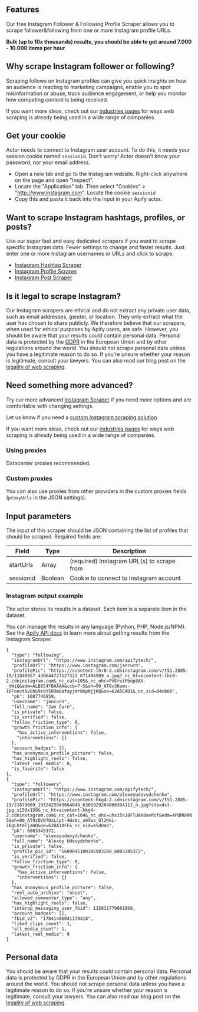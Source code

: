 ## Features
Our free Instagram Follower & Following Profile Scraper allows you to scrape follower&following from one or more Instagram profile URLs.

**Bulk (up to 10x thousands) results, you should be able to get around 7.000 - 10.000 items per hour**

## Why scrape Instagram follower or following?
Scraping follows on Instagram profiles can give you quick insights on how an audience is reacting to marketing campaigns, enable you to spot misinformation or abuse, track audience engagement, or help you monitor how competing content is being received.

If you want more ideas, check out our [industries pages](https://apify.com/industries) for ways web scraping is already being used in a wide range of companies.

## Get your cookie
Actor needs to connect to Instagram user account. To do this, it needs your session cookie named `sessionid`.
Don't worry! Actor doesn't know your password, nor your email address.

- Open a new tab and go to the Instagram website. Right-click anywhere on the page and open "Inspect".
- Locate the "Application" tab. Then select "Cookies" > "http://www.instagram.com". Locate the cookie `sessionid`
- Copy this and paste it back into the input in your Apify actor.

## Want to scrape Instagram hashtags, profiles, or posts?
Use our super fast and easy dedicated scrapers if you want to scrape specific Instagram data. Fewer settings to change and faster results. Just enter one or more Instagram usernames or URLs and click to scrape.

- [Instagram Hashtag Scraper](https://apify.com/zuzka/instagram-hashtag-scraper)
- [Instagram Profile Scraper](https://apify.com/zuzka/instagram-profile-scraper)
- [Instagram Post Scraper](https://apify.com/zuzka/instagram-post-scraper)

## Is it legal to scrape Instagram?
Our Instagram scrapers are ethical and do not extract any private user data, such as email addresses, gender, or location. They only extract what the user has chosen to share publicly. We therefore believe that our scrapers, when used for ethical purposes by Apify users, are safe. However, you should be aware that your results could contain personal data. Personal data is protected by the [GDPR](https://en.wikipedia.org/wiki/General_Data_Protection_Regulation) in the European Union and by other regulations around the world. You should not scrape personal data unless you have a legitimate reason to do so. If you're unsure whether your reason is legitimate, consult your lawyers. You can also read our blog post on the [legality of web scraping](https://blog.apify.com/is-web-scraping-legal/).

## Need something more advanced?
Try our more advanced [Instagram Scraper](https://apify.com/jaroslavhejlek/instagram-scraper) if you need more options and are comfortable with changing settings.

Let us know if you need a [custom Instagram scraping solution](https://apify.com/custom-solutions).

If you want more ideas, check out our [industries pages](https://apify.com/industries) for ways web scraping is already being used in a wide range of companies.

### Using proxies
Datacenter proxies recommended.

### Custom proxies
You can also use proxies from other providers in the custom proxies fields (`proxyUrls` in the JSON settings).

## Input parameters
The input of this scraper should be JSON containing the list of profiles that should be scraped. Required fields are:

| Field | Type | Description |
| ----- | ---- | ----------- |
| startUrls | Array | (required) Instagram URL(s) to scrape from |
| sessionid | Boolean | Cookie to connect to Instagram account |

### Instagram output example
The actor stores its results in a dataset. Each item is a separate item in the dataset.

You can manage the results in any language (Python, PHP, Node.js/NPM). See the [Apify API docs](https://docs.apify.com/api/v2) to learn more about getting results from the Instagram Scraper.

```jsonc
{
  "type": "following",
  "instagramUrl": "https://www.instagram.com/apifytech/",
  "profileUrl": "https://www.instagram.com/jancurn",
  "profilePic": "https://scontent-lhr8-2.cdninstagram.com/v/t51.2885-19/11848957_430644727127321_871406909_a.jpg?_nc_ht=scontent-lhr8-2.cdninstagram.com&_nc_cat=105&_nc_ohc=PVErviPbep8AX-_tWiQ&edm=ALB854YBAAAA&ccb=7-5&oh=00_AT8v3Kumv-iOFoevt0vGhG9r8Y5R9m8afayjmr0KpNjjKQ&oe=62A5EAD1&_nc_sid=04cb80",
  "pk": 1087746859,
  "username": "jancurn",
  "full_name": "Jan Čurn",
  "is_private": false,
  "is_verified": false,
  "follow_friction_type": 0,
  "growth_friction_info": {
    "has_active_interventions": false,
    "interventions": {}
  },
  "account_badges": [],
  "has_anonymous_profile_picture": false,
  "has_highlight_reels": false,
  "latest_reel_media": 0,
  "is_favorite": false
},
{
  "type": "followers",
  "instagramUrl": "https://www.instagram.com/apifytech/",
  "profileUrl": "https://www.instagram.com/alexeyudovydchenko",
  "profilePic": "https://scontent-hkg4-2.cdninstagram.com/v/t51.2885-19/21879069_1932425943664048_6301929264866394112_n.jpg?stp=dst-jpg_s150x150&_nc_ht=scontent-hkg4-2.cdninstagram.com&_nc_cat=104&_nc_ohc=uhxi5nJ0FlUAX8avRcf&edm=APQMUHMBAAAA&ccb=7-5&oh=00_AT9zDV070xLcpt-4Wxbc_a9Xws_Ol2KkL-iBgLhteljaHQ&oe=62BA10FF&_nc_sid=e5d0a6",
  "pk": 6083345372,
  "username": "alexeyudovydchenko",
  "full_name": "Alexey Udovydchenko",
  "is_private": false,
  "profile_pic_id": "1609845100345983280_6083345372",
  "is_verified": false,
  "follow_friction_type": 0,
  "growth_friction_info": {
    "has_active_interventions": false,
    "interventions": {}
  },
  "has_anonymous_profile_picture": false,
  "reel_auto_archive": "unset",
  "allowed_commenter_type": "any",
  "has_highlight_reels": false,
  "interop_messaging_user_fbid": 115831779801868,
  "account_badges": [],
  "fbid_v2": "17841406041170418",
  "liked_clips_count": 1,
  "all_media_count": 1,
  "latest_reel_media": 0
}
```

## Personal data
You should be aware that your results could contain personal data. Personal data is protected by GDPR in the European Union and by other regulations around the world. You should not scrape personal data unless you have a legitimate reason to do so. If you're unsure whether your reason is legitimate, consult your lawyers. You can also read our blog post on the [legality of web scraping](https://blog.apify.com/is-web-scraping-legal/).